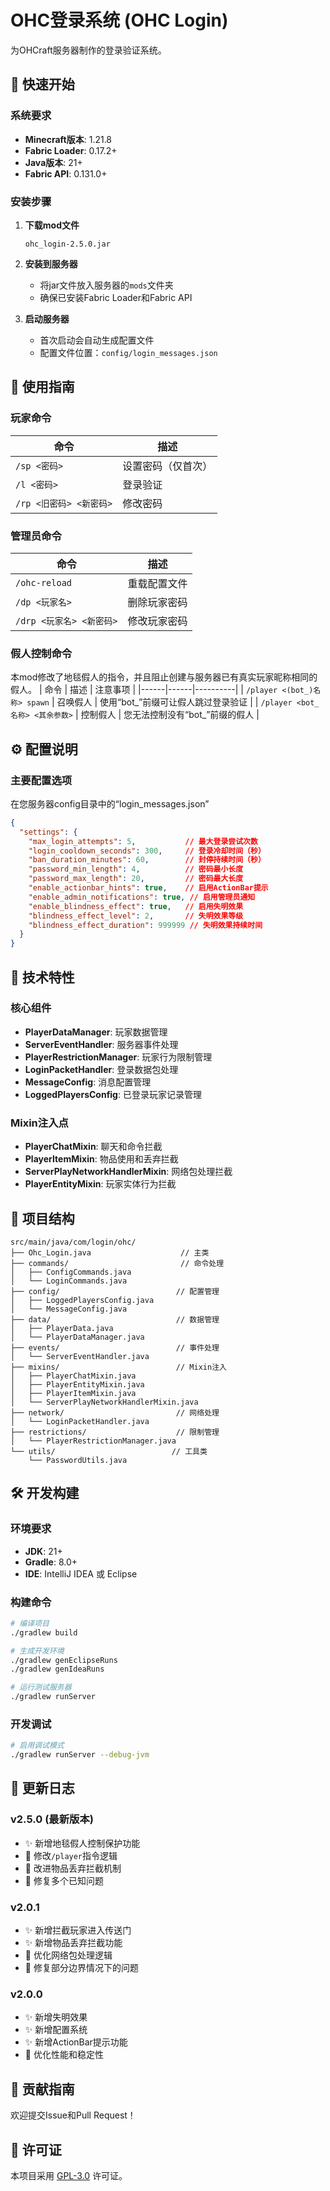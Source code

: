 # OHC登录系统 (OHC Login)

为OHCraft服务器制作的登录验证系统。

## 🚀 快速开始

### 系统要求
- **Minecraft版本**: 1.21.8
- **Fabric Loader**: 0.17.2+
- **Java版本**: 21+
- **Fabric API**: 0.131.0+

### 安装步骤

1. **下载mod文件**
   ```
   ohc_login-2.5.0.jar
   ```

2. **安装到服务器**
   - 将jar文件放入服务器的`mods`文件夹
   - 确保已安装Fabric Loader和Fabric API

3. **启动服务器**
   - 首次启动会自动生成配置文件
   - 配置文件位置：`config/login_messages.json`

## 🎯 使用指南

### 玩家命令

| 命令 | 描述 |
|------|------|
| `/sp <密码>` | 设置密码（仅首次） |
| `/l <密码>` | 登录验证 |
| `/rp <旧密码> <新密码>` | 修改密码 |

### 管理员命令

| 命令 | 描述 |
|------|------|
| `/ohc-reload` | 重载配置文件 |
| `/dp <玩家名>` | 删除玩家密码 |
| `/drp <玩家名> <新密码>` | 修改玩家密码 |

### 假人控制命令
本mod修改了地毯假人的指令，并且阻止创建与服务器已有真实玩家昵称相同的假人。
| 命令 | 描述 | 注意事项 |
|------|------|----------|
| `/player <(bot_)名称> spawn` | 召唤假人 | 使用“bot_”前缀可让假人跳过登录验证 |
| `/player <bot_名称> <其余参数>` | 控制假人 | 您无法控制没有“bot_”前缀的假人 |

## ⚙️ 配置说明

### 主要配置选项
在您服务器config目录中的“login_messages.json”
```json
{
  "settings": {
    "max_login_attempts": 5,           // 最大登录尝试次数
    "login_cooldown_seconds": 300,     // 登录冷却时间（秒）
    "ban_duration_minutes": 60,        // 封停持续时间（秒）
    "password_min_length": 4,          // 密码最小长度
    "password_max_length": 20,         // 密码最大长度
    "enable_actionbar_hints": true,    // 启用ActionBar提示
    "enable_admin_notifications": true, // 启用管理员通知
    "enable_blindness_effect": true,   // 启用失明效果
    "blindness_effect_level": 2,       // 失明效果等级
    "blindness_effect_duration": 999999 // 失明效果持续时间
  }
}
```

## 🔧 技术特性

### 核心组件
- **PlayerDataManager**: 玩家数据管理
- **ServerEventHandler**: 服务器事件处理
- **PlayerRestrictionManager**: 玩家行为限制管理
- **LoginPacketHandler**: 登录数据包处理
- **MessageConfig**: 消息配置管理
- **LoggedPlayersConfig**: 已登录玩家记录管理

### Mixin注入点
- **PlayerChatMixin**: 聊天和命令拦截
- **PlayerItemMixin**: 物品使用和丢弃拦截
- **ServerPlayNetworkHandlerMixin**: 网络包处理拦截
- **PlayerEntityMixin**: 玩家实体行为拦截

## 📁 项目结构

```
src/main/java/com/login/ohc/
├── Ohc_Login.java                    // 主类
├── commands/                         // 命令处理
│   ├── ConfigCommands.java
│   └── LoginCommands.java
├── config/                          // 配置管理
│   ├── LoggedPlayersConfig.java
│   └── MessageConfig.java
├── data/                            // 数据管理
│   ├── PlayerData.java
│   └── PlayerDataManager.java
├── events/                          // 事件处理
│   └── ServerEventHandler.java
├── mixins/                          // Mixin注入
│   ├── PlayerChatMixin.java
│   ├── PlayerEntityMixin.java
│   ├── PlayerItemMixin.java
│   └── ServerPlayNetworkHandlerMixin.java
├── network/                         // 网络处理
│   └── LoginPacketHandler.java
├── restrictions/                    // 限制管理
│   └── PlayerRestrictionManager.java
└── utils/                          // 工具类
    └── PasswordUtils.java
```

## 🛠️ 开发构建

### 环境要求
- **JDK**: 21+
- **Gradle**: 8.0+
- **IDE**: IntelliJ IDEA 或 Eclipse

### 构建命令

```bash
# 编译项目
./gradlew build

# 生成开发环境
./gradlew genEclipseRuns
./gradlew genIdeaRuns

# 运行测试服务器
./gradlew runServer
```

### 开发调试

```bash
# 启用调试模式
./gradlew runServer --debug-jvm
```

## 📝 更新日志

### v2.5.0 (最新版本)
- ✨ 新增地毯假人控制保护功能
- 🔧 修改`/player`指令逻辑
- 🔧 改进物品丢弃拦截机制
- 🐛 修复多个已知问题

### v2.0.1
- ✨ 新增拦截玩家进入传送门
- ✨ 新增物品丢弃拦截功能
- 🔧 优化网络包处理逻辑
- 🐛 修复部分边界情况下的问题

### v2.0.0
- ✨ 新增失明效果
- ✨ 新增配置系统
- ✨ 新增ActionBar提示功能
- 🔧 优化性能和稳定性

## 🤝 贡献指南

欢迎提交Issue和Pull Request！

## 📄 许可证

本项目采用 [GPL-3.0](LICENSE) 许可证。
